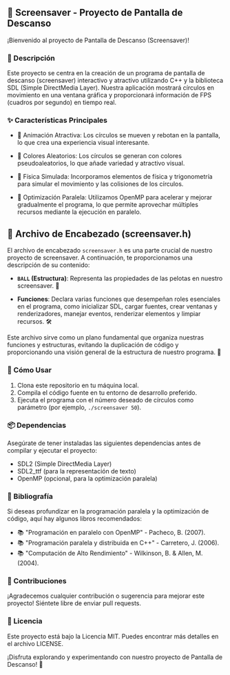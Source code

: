 ## 🌟 Screensaver - Proyecto de Pantalla de Descanso

¡Bienvenido al proyecto de Pantalla de Descanso (Screensaver)!

### 📄 Descripción

Este proyecto se centra en la creación de un programa de pantalla de descanso (screensaver) interactivo y atractivo utilizando C++ y la biblioteca SDL (Simple DirectMedia Layer). Nuestra aplicación mostrará círculos en movimiento en una ventana gráfica y proporcionará información de FPS (cuadros por segundo) en tiempo real.

### ✨ Características Principales

- 🎨 Animación Atractiva: Los círculos se mueven y rebotan en la pantalla, lo que crea una experiencia visual interesante.

- 🌈 Colores Aleatorios: Los círculos se generan con colores pseudoaleatorios, lo que añade variedad y atractivo visual.

- 🎯 Física Simulada: Incorporamos elementos de física y trigonometría para simular el movimiento y las colisiones de los círculos.

- 🚀 Optimización Paralela: Utilizamos OpenMP para acelerar y mejorar gradualmente el programa, lo que permite aprovechar múltiples recursos mediante la ejecución en paralelo.


## 📄 Archivo de Encabezado (screensaver.h)

El archivo de encabezado `screensaver.h` es una parte crucial de nuestro proyecto de screensaver. A continuación, te proporcionamos una descripción de su contenido:

- **`BALL` (Estructura)**: Representa las propiedades de las pelotas en nuestro screensaver. 🎾

- **Funciones**: Declara varias funciones que desempeñan roles esenciales en el programa, como inicializar SDL, cargar fuentes, crear ventanas y renderizadores, manejar eventos, renderizar elementos y limpiar recursos. 🛠️

Este archivo sirve como un plano fundamental que organiza nuestras funciones y estructuras, evitando la duplicación de código y proporcionando una visión general de la estructura de nuestro programa. 📝

### 🚀 Cómo Usar

1. Clona este repositorio en tu máquina local.
2. Compila el código fuente en tu entorno de desarrollo preferido.
3. Ejecuta el programa con el número deseado de círculos como parámetro (por ejemplo, `./screensaver 50`).

### 📦 Dependencias

Asegúrate de tener instaladas las siguientes dependencias antes de compilar y ejecutar el proyecto:

- SDL2 (Simple DirectMedia Layer)
- SDL2_ttf (para la representación de texto)
- OpenMP (opcional, para la optimización paralela)

### 📖 Bibliografía

Si deseas profundizar en la programación paralela y la optimización de código, aquí hay algunos libros recomendados:

- 📚 "Programación en paralelo con OpenMP" - Pacheco, B. (2007).
- 📚 "Programación paralela y distribuida en C++" - Carretero, J. (2006).
- 📚 "Computación de Alto Rendimiento" - Wilkinson, B. & Allen, M. (2004).

### 🙏 Contribuciones

¡Agradecemos cualquier contribución o sugerencia para mejorar este proyecto! Siéntete libre de enviar pull requests.

### 📝 Licencia

Este proyecto está bajo la Licencia MIT. Puedes encontrar más detalles en el archivo LICENSE.

¡Disfruta explorando y experimentando con nuestro proyecto de Pantalla de Descanso! 👾




